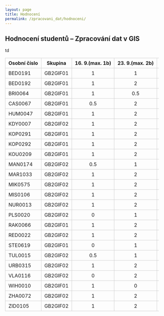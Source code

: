 ```yaml
---
layout: page
title: Hodnocení
permalink: /zpracovani_dat/hodnoceni/
---
```


<h2>Hodnocení studentů – Zpracování dat v GIS</h2>

<style>
table { width: 100%; border-collapse: collapse; overflow-x: auto; display: block; }
th, td { border: 1px solid #ccc; padding: 6px 10px; text-align: center; white-space: nowrap; }
th:first-child, td:first-child { text-align: left; }
</style>

<table>
  <thead>
    <tr>
      <th>Osobní číslo</th>
      <th>Skupina</th>
      <th>16. 9.(max. 1b)</th>
      <th>23. 9.(max. 2b)</th>
      <th>30. 9.(max. 2b)</th>
      <th>7. 10.(max. 1b)</th>
      <th>14. 10.(max. 2b)</th>
      <th>21. 10.</th>
      <th>28. 10.(max. 2b)</th>
      <th>4. 11.(max. 2b)</th>
      <th>11. 11.(max. 2b)</th>
      <th>18. 11.(max. 3b)</th>
      <th>25. 11.(max. 3b)</th>
      <th>2. 12.(max. 3b)</th>
      <th>Mapová algebra (max.5b)</th>
      <th>Autokorekce (max.5b)</th>
    </tr>
  </thead>
  <tbody>
    <tr><td>BED0191</td><td>GB2GIF01</td><td>1</td><td>1</td><td>2</td><td>1</td><td>-</td><td>2</td><td>0</td><td>0</td><td>0</td><td>0</td><td>0</td><td>0</td><td>4</td></tr>
    <tr><td>BED0192</td><td>GB2GIF01</td><td>1</td><td>2</td><td>2</td><td>1</td><td>-</td><td>2</td><td>0</td><td>0</td><td>0</td><td>0</td><td>0</td><td>0</td><td>5 PĚKNÉ!</td></tr>
    <tr><td>BRI0064</td><td>GB2GIF01</td><td>1</td><td>0.5</td><td>2</td><td>0</td><td>-</td><td>1</td><td>0</td><td>0</td><td>0</td><td>0</td><td>0</td><td>0</td><td>0</td></tr>
    <tr><td>CAS0067</td><td>GB2GIF01</td><td>0.5</td><td>2</td><td>2</td><td>1</td><td>-</td><td>2</td><td>0</td><td>0</td><td>0</td><td>0</td><td>0</td><td>0</td><td>4</td></tr>
    <tr><td>HUM0047</td><td>GB2GIF01</td><td>1</td><td>2</td><td>2</td><td>1</td><td>-</td><td>2</td><td>0</td><td>0</td><td>0</td><td>0</td><td>0</td><td>0</td><td>4.5 PĚKNÉ</td></tr>
    <tr><td>KDY0007</td><td>GB2GIF02</td><td>1</td><td>2</td><td>2</td><td>1</td><td>2</td><td>2</td><td>0</td><td>0</td><td>0</td><td>0</td><td>0</td><td>0</td><td>VRÁCENO</td></tr>
    <tr><td>KOP0291</td><td>GB2GIF01</td><td>1</td><td>2</td><td>2</td><td>1</td><td>-</td><td>0</td><td>0</td><td>0</td><td>0</td><td>0</td><td>0</td><td>0</td><td>3.5 odfláknuto?</td></tr>
    <tr><td>KOP0292</td><td>GB2GIF01</td><td>1</td><td>2</td><td>2</td><td>1</td><td>-</td><td>2</td><td>0</td><td>0</td><td>0</td><td>0</td><td>0</td><td>0</td><td>4.5 HEZKÉ</td></tr>
    <tr><td>KOU0209</td><td>GB2GIF01</td><td>1</td><td>2</td><td>2</td><td>1</td><td>-</td><td>2</td><td>0</td><td>0</td><td>0</td><td>0</td><td>0</td><td>0</td><td>5 Chválím!</td></tr>
    <tr><td>MAN0174</td><td>GB2GIF02</td><td>0.5</td><td>1</td><td>2</td><td>1</td><td>-</td><td>2</td><td>0</td><td>0</td><td>0</td><td>0</td><td>0</td><td>0</td><td>4.5 Hezké</td></tr>
    <tr><td>MAR1033</td><td>GB2GIF02</td><td>1</td><td>2</td><td>2</td><td>1</td><td>2</td><td>2</td><td>0</td><td>0</td><td>0</td><td>0</td><td>0</td><td>0</td><td>5 Pěkné</td></tr>
    <tr><td>MIK0575</td><td>GB2GIF02</td><td>1</td><td>2</td><td>2</td><td>1</td><td>2</td><td>2</td><td>0</td><td>0</td><td>0</td><td>0</td><td>0</td><td>0</td><td>4</td></tr>
    <tr><td>MIS0106</td><td>GB2GIF02</td><td>1</td><td>2</td><td>2</td><td>0</td><td>-</td><td>2</td><td>0</td><td>0</td><td>0</td><td>0</td><td>0</td><td>0</td><td>4</td></tr>
    <tr><td>NUR0013</td><td>GB2GIF02</td><td>1</td><td>2</td><td>2</td><td>1</td><td>2</td><td>2</td><td>0</td><td>0</td><td>0</td><td>0</td><td>0</td><td>0</td><td>4.5 (po opravě)</td></tr>
    <tr><td>PLS0020</td><td>GB2GIF02</td><td>0</td><td>1</td><td>2</td><td>1</td><td>-</td><td>2</td><td>0</td><td>0</td><td>0</td><td>0</td><td>0</td><td>0</td><td>3.5</td></tr>
    <tr><td>RAK0066</td><td>GB2GIF01</td><td>1</td><td>2</td><td>2</td><td>1</td><td>-</td><td>2</td><td>0</td><td>0</td><td>0</td><td>0</td><td>0</td><td>0</td><td>5</td>td</tr>
    <tr><td>RED0022</td><td>GB2GIF02</td><td>1</td><td>2</td><td>2</td><td>1</td><td>0</td><td>2</td><td>0</td><td>0</td><td>0</td><td>0</td><td>0</td><td>0</td><td>5 PĚKNÉ!</td></tr>
    <tr><td>STE0619</td><td>GB2GIF01</td><td>0</td><td>1</td><td>2</td><td>1</td><td>-</td><td>2</td><td>0</td><td>0</td><td>0</td><td>0</td><td>0</td><td>0</td><td>5 Hezké!</td></tr>
    <tr><td>TUL0015</td><td>GB2GIF02</td><td>0.5</td><td>1</td><td>2</td><td>1</td><td>-</td><td>0</td><td>0</td><td>0</td><td>0</td><td>0</td><td>0</td><td>0</td><td>0</td></tr>
    <tr><td>URB0315</td><td>GB2GIF02</td><td>1</td><td>2</td><td>2</td><td>1</td><td>-</td><td>2</td><td>0</td><td>0</td><td>0</td><td>0</td><td>0</td><td>0</td><td>3.5 odfláknuto :( </td></tr>
    <tr><td>VLA0116</td><td>GB2GIF02</td><td>0</td><td>2</td><td>2</td><td>0</td><td>2</td><td>2</td><td>0</td><td>0</td><td>0</td><td>0</td><td>0</td><td>0</td><td>2</td></tr>
    <tr><td>WIH0010</td><td>GB2GIF01</td><td>1</td><td>0</td><td>2</td><td>1</td><td>-</td><td>2</td><td>0</td><td>0</td><td>0</td><td>0</td><td>0</td><td>0</td><td>4.5 pěkné</td></tr>
    <tr><td>ZHA0072</td><td>GB2GIF02</td><td>1</td><td>2</td><td>2</td><td>1</td><td>2</td><td>2</td><td>0</td><td>0</td><td>0</td><td>0</td><td>0</td><td>0</td><td>5</td></tr>
    <tr><td>ZID0105</td><td>GB2GIF02</td><td>1</td><td>2</td><td>0</td><td>1</td><td>-</td><td>1.5</td><td>0</td><td>0</td><td>0</td><td>0</td><td>0</td><td>0</td><td>4 pěkná analýza</td></tr>
  </tbody>
</table>
